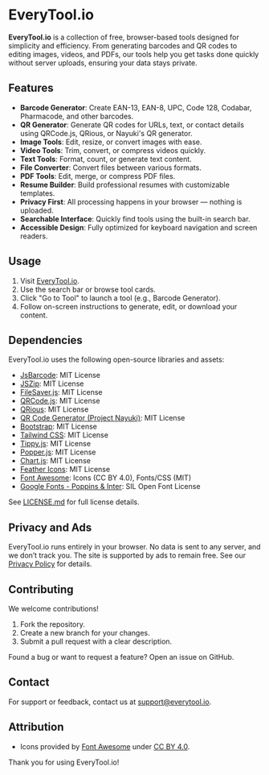 # EveryTool.io

**EveryTool.io** is a collection of free, browser-based tools designed for simplicity and efficiency. From generating barcodes and QR codes to editing images, videos, and PDFs, our tools help you get tasks done quickly without server uploads, ensuring your data stays private.

## Features

* **Barcode Generator**: Create EAN-13, EAN-8, UPC, Code 128, Codabar, Pharmacode, and other barcodes.
* **QR Generator**: Generate QR codes for URLs, text, or contact details using QRCode.js, QRious, or Nayuki's QR generator.
* **Image Tools**: Edit, resize, or convert images with ease.
* **Video Tools**: Trim, convert, or compress videos quickly.
* **Text Tools**: Format, count, or generate text content.
* **File Converter**: Convert files between various formats.
* **PDF Tools**: Edit, merge, or compress PDF files.
* **Resume Builder**: Build professional resumes with customizable templates.
* **Privacy First**: All processing happens in your browser — nothing is uploaded.
* **Searchable Interface**: Quickly find tools using the built-in search bar.
* **Accessible Design**: Fully optimized for keyboard navigation and screen readers.

## Usage

1. Visit [EveryTool.io](https://everytool.io).
2. Use the search bar or browse tool cards.
3. Click "Go to Tool" to launch a tool (e.g., Barcode Generator).
4. Follow on-screen instructions to generate, edit, or download your content.

## Dependencies

EveryTool.io uses the following open-source libraries and assets:

* [JsBarcode](https://github.com/lindell/JsBarcode): MIT License
* [JSZip](https://github.com/Stuk/jszip): MIT License
* [FileSaver.js](https://github.com/eligrey/FileSaver.js): MIT License
* [QRCode.js](https://github.com/davidshimjs/qrcodejs): MIT License
* [QRious](https://github.com/neocotic/qrious): MIT License
* [QR Code Generator (Project Nayuki)](https://github.com/nayuki/QR-Code-generator): MIT License
* [Bootstrap](https://getbootstrap.com/): MIT License
* [Tailwind CSS](https://tailwindcss.com/): MIT License
* [Tippy.js](https://atomiks.github.io/tippyjs/): MIT License
* [Popper.js](https://popper.js.org/): MIT License
* [Chart.js](https://www.chartjs.org/): MIT License
* [Feather Icons](https://feathericons.com/): MIT License
* [Font Awesome](https://fontawesome.com/): Icons (CC BY 4.0), Fonts/CSS (MIT)
* [Google Fonts - Poppins & Inter](https://fonts.google.com/): SIL Open Font License

See [LICENSE.md](LICENSE.md) for full license details.

## Privacy and Ads

EveryTool.io runs entirely in your browser. No data is sent to any server, and we don’t track you. The site is supported by ads to remain free. See our [Privacy Policy](https://everytool.io/privacy) for details.

## Contributing

We welcome contributions!

1. Fork the repository.
2. Create a new branch for your changes.
3. Submit a pull request with a clear description.

Found a bug or want to request a feature? Open an issue on GitHub.

## Contact

For support or feedback, contact us at [support@everytool.io](mailto:support@everytool.io).

## Attribution

* Icons provided by [Font Awesome](https://fontawesome.com/) under [CC BY 4.0](https://creativecommons.org/licenses/by/4.0/).

Thank you for using EveryTool.io!

